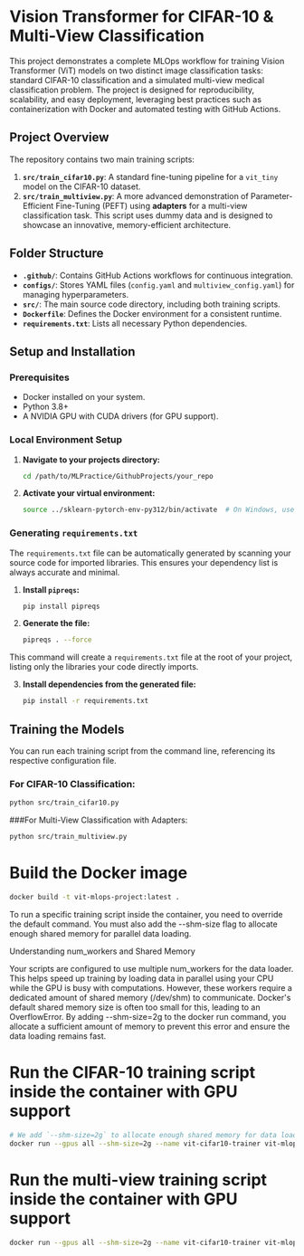 # Vision Transformer for CIFAR-10 & Multi-View Classification

This project demonstrates a complete MLOps workflow for training Vision Transformer (ViT) models on two distinct image classification tasks: standard CIFAR-10 classification and a simulated multi-view medical classification problem. The project is designed for reproducibility, scalability, and easy deployment, leveraging best practices such as containerization with Docker and automated testing with GitHub Actions.

## Project Overview

The repository contains two main training scripts:

1.  **`src/train_cifar10.py`**: A standard fine-tuning pipeline for a `vit_tiny` model on the CIFAR-10 dataset.
2.  **`src/train_multiview.py`**: A more advanced demonstration of Parameter-Efficient Fine-Tuning (PEFT) using **adapters** for a multi-view classification task. This script uses dummy data and is designed to showcase an innovative, memory-efficient architecture.

## Folder Structure

-   **`.github/`**: Contains GitHub Actions workflows for continuous integration.
-   **`configs/`**: Stores YAML files (`config.yaml` and `multiview_config.yaml`) for managing hyperparameters.
-   **`src/`**: The main source code directory, including both training scripts.
-   **`Dockerfile`**: Defines the Docker environment for a consistent runtime.
-   **`requirements.txt`**: Lists all necessary Python dependencies.

## Setup and Installation

### Prerequisites

-   Docker installed on your system.
-   Python 3.8+
-   A NVIDIA GPU with CUDA drivers (for GPU support).

### Local Environment Setup

1.  **Navigate to your projects directory:**
    ```bash
    cd /path/to/MLPractice/GithubProjects/your_repo
    ```

2.  **Activate your virtual environment:**
    ```bash
    source ../sklearn-pytorch-env-py312/bin/activate  # On Windows, use `..\\sklearn-pytorch-env-py312\\Scripts\\activate`
    ```
    
### Generating `requirements.txt`

The `requirements.txt` file can be automatically generated by scanning your source code for imported libraries. This ensures your dependency list is always accurate and minimal.

1.  **Install `pipreqs`:**
    ```bash
    pip install pipreqs
    ```

2.  **Generate the file:**
    ```bash
    pipreqs . --force
    ```

This command will create a `requirements.txt` file at the root of your project, listing only the libraries your code directly imports.

3.  **Install dependencies from the generated file:**
    ```bash
    pip install -r requirements.txt
    ```

## Training the Models

You can run each training script from the command line, referencing its respective configuration file.

### For CIFAR-10 Classification:

```bash
python src/train_cifar10.py
```

###For Multi-View Classification with Adapters:

```bash
python src/train_multiview.py
```


# Build the Docker image
```bash
docker build -t vit-mlops-project:latest .
```

To run a specific training script inside the container, you need to override the default command. You must also add the --shm-size flag to allocate enough shared memory for parallel data loading.

Understanding num_workers and Shared Memory

Your scripts are configured to use multiple num_workers for the data loader. This helps speed up training by loading data in parallel using your CPU while the GPU is busy with computations. However, these workers require a dedicated amount of shared memory (/dev/shm) to communicate. Docker's default shared memory size is often too small for this, leading to an OverflowError. By adding --shm-size=2g to the docker run command, you allocate a sufficient amount of memory to prevent this error and ensure the data loading remains fast.

# Run the CIFAR-10 training script inside the container with GPU support
```bash
# We add `--shm-size=2g` to allocate enough shared memory for data loading.
docker run --gpus all --shm-size=2g --name vit-cifar10-trainer vit-mlops-project:latest python3.10 src/train_cifar10.py

```
# Run the multi-view training script inside the container with GPU support
```bash
docker run --gpus all --shm-size=2g --name vit-cifar10-trainer vit-mlops-project:latest python3.10 src/train_multiview.py
```